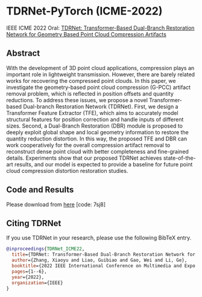 # TDRNet-PyTorch (ICME-2022)

IEEE ICME 2022 Oral: [TDRNet: Transformer-Based Dual-Branch Restoration Network for Geometry Based Point Cloud Compression Artifacts](https://ieeexplore.ieee.org/abstract/document/9859853)



## Abstract
With the development of 3D point cloud applications, compression plays an important role in lightweight transmission. However, there are barely related works for recovering the compressed point clouds. In this paper, we investigate the geometry-based point cloud compression (G-PCC) artifact removal problem, which is reflected in position offsets and quantity reductions. To address these issues, we propose a novel Transformer-based Dual-branch Restoration Network (TDRNet). First, we design a Transformer Feature Extractor (TFE), which aims to accurately model structural features for position correction and handle inputs of different sizes. Second, a Dual-Branch Restoration (DBR) module is proposed to deeply exploit global shape and local geometry information to restore the quantity reduction distortion. In this way, the proposed TFE and DBR can work cooperatively for the overall compression artifact removal to reconstruct dense point cloud with better completeness and fine-grained details. Experiments show that our proposed TDRNet achieves state-of-the-art results, and our model is expected to provide a baseline for future point cloud compression distortion restoration studies.



## Code and Results
Please download from [here](https://pan.baidu.com/s/1qUB0nkjZEbqvPs5h-cgNzg]) [code: 7sj8]



## <a name="Citing TDRNet"></a>Citing  TDRNet

If you use TDRNet in your research, please use the following BibTeX entry.

```BibTeX
@inproceedings{TDRNet_ICME22,
  title={TDRNet: Transformer-Based Dual-Branch Restoration Network for Geometry Based Point Cloud Compression Artifacts},
  author={Zhang, Xiaoyu and Liao, Guibiao and Gao, Wei and Li, Ge},
  booktitle={2022 IEEE International Conference on Multimedia and Expo (ICME)},
  pages={1--6},
  year={2022},
  organization={IEEE}
}
```
